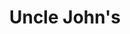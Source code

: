---
title: "Uncle John's"
url: /pasay/uncle-johns-diosdado-macapagal-boulevard/
shop: Lebensmittel
---